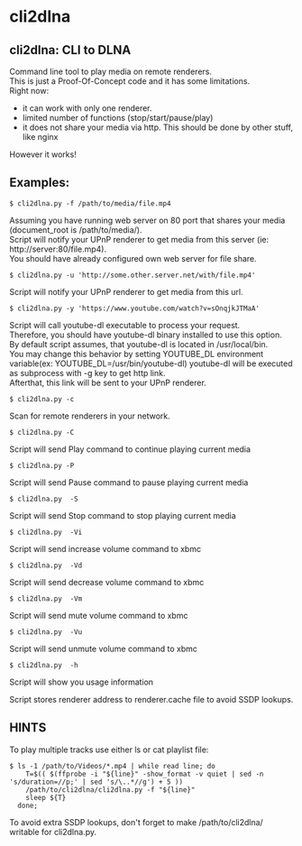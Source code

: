 cli2dlna
========

cli2dlna: CLI to DLNA
---------------------

Command line tool to play media on remote renderers.  
This is just a Proof-Of-Concept code and it has some limitations.  
Right now:
- it can work with only one renderer.
- limited number of functions (stop/start/pause/play)
- it does not share your media via http.
  This should be done by other stuff, like nginx

However it works!

Examples:
---------
    $ cli2dlna.py -f /path/to/media/file.mp4
Assuming you have running web server on 80 port that shares your media (document_root is /path/to/media/).  
Script will notify your UPnP renderer to get media from this server (ie: http://server:80/file.mp4).  
You should have already configured own web server for file share.  

    $ cli2dlna.py -u 'http://some.other.server.net/with/file.mp4'
Script will notify your UPnP renderer to get media from this url.  

    $ cli2dlna.py -y 'https://www.youtube.com/watch?v=sOnqjkJTMaA'
Script will call youtube-dl executable to process your request.  
Therefore, you should have youtube-dl binary installed to use this option.  
By default script assumes, that youtube-dl is located in /usr/local/bin.  
You may change this behavior by setting YOUTUBE_DL environment variable(ex: YOUTUBE_DL=/usr/bin/youtube-dl)
youtube-dl will be executed as subprocess with -g key to get http link.  
Afterthat, this link will be sent to your UPnP renderer.  

    $ cli2dlna.py -c
Scan for remote renderers in your network.  

    $ cli2dlna.py -C
Script will send Play command to continue playing current media  

    $ cli2dlna.py -P
Script will send Pause command to pause playing current media  

    $ cli2dlna.py  -S
Script will send Stop command to stop playing current media  

    $ cli2dlna.py  -Vi
Script will send increase volume command to xbmc

    $ cli2dlna.py  -Vd
Script will send decrease volume command to xbmc

    $ cli2dlna.py  -Vm
Script will send mute volume command to xbmc

    $ cli2dlna.py  -Vu
Script will send unmute volume command to xbmc

    $ cli2dlna.py  -h
Script will show you usage information  

Script stores renderer address to renderer.cache file to avoid SSDP lookups.

HINTS
-----
To play multiple tracks use either ls or cat playlist file:  
```
$ ls -1 /path/to/Videos/*.mp4 | while read line; do
    T=$(( $(ffprobe -i "${line}" -show_format -v quiet | sed -n 's/duration=//p;' | sed 's/\..*//g') + 5 ))
    /path/to/cli2dlna/cli2dlna.py -f "${line}"
    sleep ${T}
  done;
```
To avoid extra SSDP lookups, don't forget to make /path/to/cli2dlna/ writable for cli2dlna.py.  
